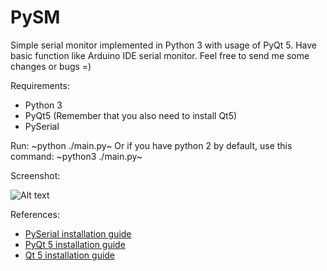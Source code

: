 # PySM

Simple serial monitor implemented in Python 3 with usage of PyQt 5. Have basic
function like Arduino IDE serial monitor. Feel free to send me some changes or
bugs =)

Requirements:
- Python 3
- PyQt5 (Remember that you also need to install Qt5)
- PySerial 

Run:
    ~python ./main.py~
Or if you have python 2 by default, use this command:
    ~python3 ./main.py~


Screenshot:

![Alt text](https://github.com/alberand/PySM/blob/master/stuff/screenshot.png?raw=true "PySM screenshot.")

References:
- [PySerial installation guide](http://pyserial.readthedocs.io/en/latest/pyserial.html)
- [PyQt 5 installation guide](http://pyqt.sourceforge.net/Docs/PyQt5/installation.html)
- [Qt 5 installation guide](https://wiki.qt.io/Install_Qt_5_on_Ubuntu)

